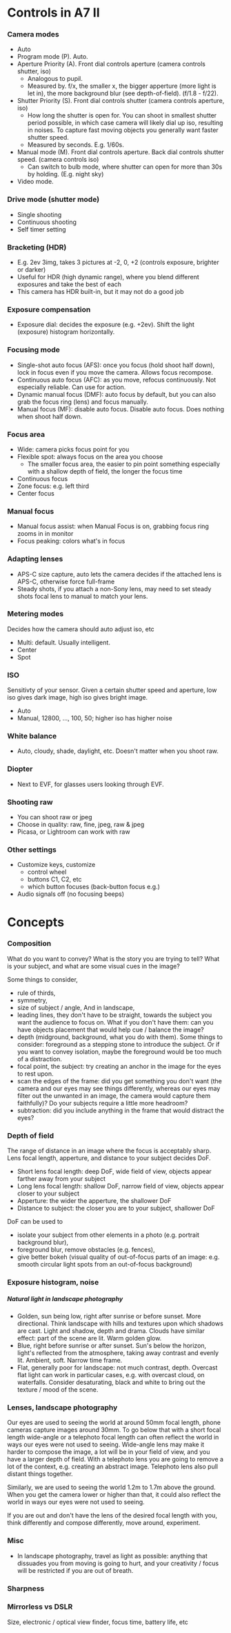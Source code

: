 # Controls in A7 II

### Camera modes

* Auto
* Program mode (P). Auto.
* Aperture Priority (A). Front dial controls aperture (camera controls shutter, iso)
  * Analogous to pupil.
  * Measured by. f/x, the smaller x, the bigger apperture (more light is let in), the more background blur (see depth-of-field). (f/1.8 - f/22).
* Shutter Priority (S). Front dial controls shutter (camera controls aperture, iso)
  * How long the shutter is open for. You can shoot in smallest shutter period possible, in which case camera will likely dial up iso, resulting in noises. To capture fast moving objects you generally want faster shutter speed.
  * Measured by seconds. E.g. 1/60s.
* Manual mode (M). Front dial controls aperture. Back dial controls shutter speed. (camera controls iso)
  * Can switch to bulb mode, where shutter can open for more than 30s by holding. (E.g. night sky)
* Video mode.

### Drive mode (shutter mode)

* Single shooting
* Continuous shooting
* Self timer setting

### Bracketing (HDR)

* E.g. 2ev 3img, takes 3 pictures at -2, 0, +2 (controls exposure, brighter or darker)
* Useful for HDR (high dynamic range), where you blend different exposures and take the best of each
* This camera has HDR built-in, but it may not do a good job

### Exposure compensation

* Exposure dial: decides the exposure (e.g. +2ev). Shift the light (exposure) histogram horizontally.

### Focusing mode

* Single-shot auto focus (AFS): once you focus (hold shoot half down), lock in focus even if you move the camera. Allows focus recompose.
* Continuous auto focus (AFC): as you move, refocus continuously. Not especially reliable. Can use for action.
* Dynamic manual focus (DMF): auto focus by default, but you can also grab the focus ring (lens) and focus manually.
* Manual focus (MF): disable auto focus. Disable auto focus. Does nothing when shoot half down.

### Focus area

* Wide: camera picks focus point for you
* Flexible spot: always focus on the area you choose
  * The smaller focus area, the easier to pin point something especially with a shallow depth of field, the longer the focus time
* Continuous focus
* Zone focus: e.g. left third
* Center focus

### Manual focus

* Manual focus assist: when Manual Focus is on, grabbing focus ring zooms in in monitor
* Focus peaking: colors what's in focus

### Adapting lenses

* APS-C size capture, auto lets the camera decides if the attached lens is APS-C, otherwise force full-frame
* Steady shots, if you attach a non-Sony lens, may need to set steady shots focal lens to manual to match your lens.

### Metering modes

Decides how the camera should auto adjust iso, etc
* Multi: default. Usually intelligent.
* Center
* Spot

### ISO

Sensitivty of your sensor. Given a certain shutter speed and aperture, low iso gives dark image, high iso gives bright image.
* Auto
* Manual, 12800, ..., 100, 50; higher iso has higher noise

### White balance

* Auto, cloudy, shade, daylight, etc. Doesn't matter when you shoot raw.

### Diopter

* Next to EVF, for glasses users looking through EVF.

### Shooting raw

* You can shoot raw or jpeg
* Choose in quality: raw, fine, jpeg, raw & jpeg
* Picasa, or Lightroom can work with raw

### Other settings

* Customize keys, customize
  * control wheel
  * buttons C1, C2, etc
  * which button focuses (back-button focus e.g.)
* Audio signals off (no focusing beeps)

# Concepts

### Composition

What do you want to convey? What is the story you are trying to tell?
What is your subject, and what are some visual cues in the image?

Some things to consider,
* rule of thirds,
* symmetry,
* size of subject / angle,
And in landscape,
* leading lines, they don't have to be straight, towards the subject you want the audience to focus on. What if you don't have them: can you have objects placement that would help cue / balance the image?
* depth (midground, background, what you do with them). Some things to consider: foreground as a stepping stone to introduce the subject. Or if you want to convey isolation, maybe the foreground would be too much of a distraction.
* focal point, the subject: try creating an anchor in the image for the eyes to rest upon.
* scan the edges of the frame: did you get something you don't want (the camera and our eyes may see things differently, whereas our eyes may filter out the unwanted in an image, the camera would capture them faithfully)? Do your subjects require a little more headroom?
* subtraction: did you include anything in the frame that would distract the eyes?

### Depth of field

The range of distance in an image where the focus is acceptably sharp.
Lens focal length, apperture, and distance to your subject decides DoF.

* Short lens focal length: deep DoF, wide field of view, objects appear farther away from your subject
* Long lens focal length: shallow DoF, narrow field of view, objects appear closer to your subject
* Apperture: the wider the apperture, the shallower DoF
* Distance to subject: the closer you are to your subject, shallower DoF

DoF can be used to
* isolate your subject from other elements in a photo (e.g. portrait background blur),
* foreground blur, remove obstacles (e.g. fences),
* give better bokeh (visual quality of out-of-focus parts of an image: e.g. smooth circular light spots from an out-of-focus background)

### Exposure histogram, noise

##### Natural light in landscape photography

* Golden, sun being low, right after sunrise or before sunset. More directional. Think landscape with hills and textures upon which shadows are cast. Light and shadow, depth and drama. Clouds have similar effect: part of the scene are lit. Warm golden glow.
* Blue, right before sunrise or after sunset. Sun's below the horizon, light's reflected from the atmosphere, taking away contrast and evenly lit. Ambient, soft. Narrow time frame. 
* Flat, generally poor for landscape: not much contrast, depth. Overcast flat light can work in particular cases, e.g. with overcast cloud, on waterfalls. Consider desaturating, black and white to bring out the texture / mood of the scene.

### Lenses, landscape photography

Our eyes are used to seeing the world at around 50mm focal length, phone cameras capture images around 30mm.
To go below that with a short focal length wide-angle or a telephoto focal length can often reflect the world in ways our eyes were not used to seeing.
Wide-angle lens may make it harder to compose the image, a lot will be in your field of view, and you have a larger depth of field.
With a telephoto lens you are going to remove a lot of the context, e.g. creating an abstract image. Telephoto lens also pull distant things together.

Similarly, we are used to seeing the world 1.2m to 1.7m above the ground. When you get the camera lower or higher than that, it could also reflect the world in ways our eyes were not used to seeing.

If you are out and don't have the lens of the desired focal length with you, think differently and compose differently, move around, experiment.

### Misc

* In landscape photography, travel as light as possible: anything that dissuades you from moving is going to hurt, and your creativity / focus will be restricted if you are out of breath.

### Sharpness

### Mirrorless vs DSLR

Size, electronic / optical view finder, focus time, battery life, etc
